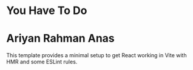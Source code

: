 # You Have To Do

# Ariyan Rahman Anas

This template provides a minimal setup to get React working in Vite with HMR and some ESLint rules.